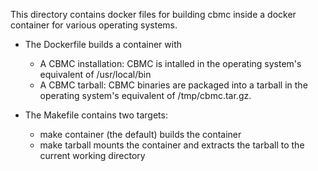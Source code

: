 This directory contains docker files for building cbmc inside a docker
container for various operating systems.

* The Dockerfile builds a container with
    * A CBMC installation: CBMC is intalled in the operating system's
      equivalent of /usr/local/bin
    * A CBMC tarball: CBMC binaries are packaged into a tarball in the
      operating system's equivalent of /tmp/cbmc.tar.gz.

* The Makefile contains two targets:
    * make container (the default) builds the container
    * make tarball mounts the container and extracts the tarball to the
      current working directory
